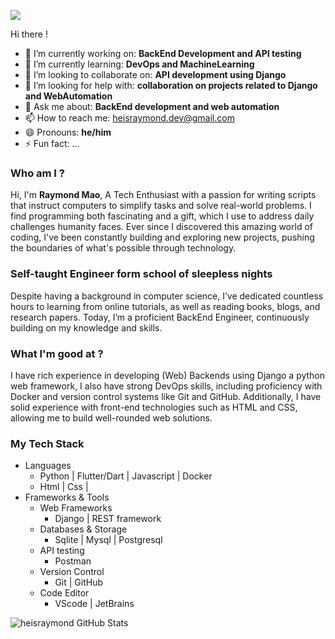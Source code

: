 ![](https://komarev.com/ghpvc/?username=heisraymond&color=yellow)

Hi there !

- 🔭 I’m currently working on: **BackEnd Development and API testing**
- 🌱 I’m currently learning: **DevOps and MachineLearning**
- 👯 I’m looking to collaborate on: **API development using Django**
- 🤔 I’m looking for help with: **collaboration on projects related to Django and WebAutomation**
- 💬 Ask me about: **BackEnd development and web automation**
- 📫 How to reach me: heisraymond.dev@gmail.com
- 😄 Pronouns: **he/him**
- ⚡ Fun fact: ...

### Who am I ?
Hi, I'm **Raymond Mao**, A Tech Enthusiast with a passion for writing scripts that instruct computers to simplify tasks and solve real-world problems. I find programming both fascinating and a gift, which I use to address daily challenges humanity faces. Ever since I discovered this amazing world of coding, I've been constantly building and exploring new projects, pushing the boundaries of what's possible through technology. 

### Self-taught Engineer form school of sleepless nights
Despite having a background in computer science, I’ve dedicated countless hours to learning from online tutorials, as well as reading books, blogs, and research papers. Today, I’m a proficient BackEnd Engineer, continuously building on my knowledge and skills.

### What I'm good at ?
I have rich experience in developing (Web) Backends using Django a python web framework, I also have strong DevOps skills, including proficiency with Docker and version control systems like Git and GitHub. Additionally, I have solid experience with front-end technologies such as HTML and CSS, allowing me to build well-rounded web solutions.

### My Tech Stack
+ Languages
  - Python | Flutter/Dart | Javascript | Docker
  - Html | Css |
+ Frameworks & Tools
  - Web Frameworks
     * Django | REST framework
  - Databases & Storage
     * Sqlite | Mysql | Postgresql
  - API testing
     * Postman
  - Version Control
     * Git | GitHub
  - Code Editor
     * VScode | JetBrains
       
<img align="left" alt="heisraymond GitHub Stats" src="https://github-readme-stats-heisraymond.vercel.app/api?username=heisraymond&show_icons=true&theme=gruvbox" />


